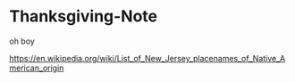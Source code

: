 # Thanksgiving-Note
oh boy


https://en.wikipedia.org/wiki/List_of_New_Jersey_placenames_of_Native_American_origin
